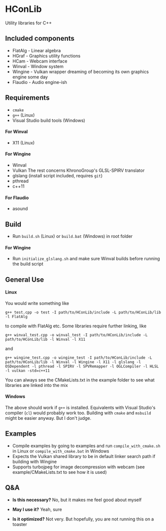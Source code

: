 # HConLib
Utility libraries for C++

## Included components
* FlatAlg - Linear algebra
* HGraf - Graphics utility functions
* HCam - Webcam interface
* Winval - Window system
* Wingine - Vulkan wrapper dreaming of becoming its own graphics engine some day
* Flaudio - Audio engine-ish

## Requirements

* `cmake`
* `g++` (Linux)
* Visual Studio build tools (Windows)

#### For Winval

* X11 (Linux)

#### For Wingine

* Winval
* Vulkan
The rest concerns KhronoGroup's GLSL-SPIRV translator
* glslang (install script included, requires `git`)
* pthread
* c++11

#### For Flaudio

* asound

## Build

* Run `build.sh` (Linux) or `build.bat` (Windows) in root folder

#### For Wingine

* Run `initialize_glslang.sh` and make sure Winval builds before running the build script

## General Use

#### Linux

You would write something like

`g++ test.cpp -o test -I path/to/HConLib/include -L path/to/HConLib/lib -l FlatAlg`

to compile with FlatAlg etc. Some libraries require further linking, like

`g++ winval_test.cpp -o winval_test -I path/to/HConLib/include -L path/to/HConLib/lib -l Winval -l X11`

and

`g++ wingine_test.cpp -o wingine_test -I path/to/HConLib/include -L path/to/HConLib/lib -l Winval -l Wingine -l X11 -l glslang -l OSDependent -l pthread -l SPIRV -l SPVRemapper -l OGLCompiler -l HLSL -l vulkan -std=c++11`

You can always see the CMakeLists.txt in the example folder to see what libraries are linked into the mix

#### Windows

The above should work if  `g++` is installed. Equivalents with Visual Studio's compiler (`cl`) would probably work too. Building with `cmake` and `msbuild` might be easier anyway. But I don't judge.

## Examples

* Compile examples by going to examples and run `compile_with_cmake.sh` in Linux or `compile_with_cmake.bat` in Windows
* Expects the Vulkan shared library to be in default linker search path if building with Wingine
* Supports turbojpeg for image decompression with webcam (see example/CMakeLists.txt to see how it is used)

## Q&A

* **Is this necessary?**
  No, but it makes me feel good about myself

* **May I use it?**
  Yeah, sure

* **Is it optimized?**
  Not very. But hopefully, you are not running this on a toaster
